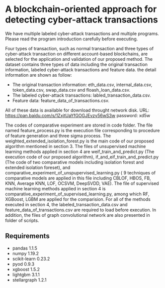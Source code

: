 # A blockchain-oriented approach for detecting cyber-attack transactions 


We have multiple labeled cyber-attack transactions and multiple programs. Please read the program introduction carefully before executing.

Four types of transaction, such as normal transaction and three types of cyber-attack transaction on different account-based blockchains, are selected for the application and validation of our proposed method. The dataset contains three types of data including the original transaction information, labeled cyber-attack transactions and feature data. the detail information are shown as follow:

* The original transaction information: eth_data.csv, internal_data.csv, token_data.csv, swap_data.csv and floash_loan_data.csv.
* The labeled cyber-attack transactions: labled_transaction_data.csv.
* Feature data: feature_data_of_transactions.csv.

All of these data is available for download throught network disk. URL: https://pan.baidu.com/s/1ZxjtUaYfGOGJEvzy56wS3w password: xd5w

The codes of comparative experiment are stored in code folder. The file named feature_process.py is the execution file corresponding to procedure of feature generation and three sigma process. The weighted_extended_isolation_forest.py is the main code of our proposed algorithm mentioned in section 3. The files of unsupervised machine learning methods applied in section 4 are weif_train_and_predict.py (The execution code of our proposed algorithm), if_and_eif_train_and_predict.py (The code of two comparative models including isolation forest and extended isolation foreset), and comparative_experiment_of_unspupervised_learning.py ( 9 techniques of comparative models are applied in this file including CBLOF, HBOS, FB, KNN, Average KNN, LOF, OCSVM, DeepSVDD, VAE). The file of supervised machine learning methods applied in section 4 is comparative_experiment_of_supervised_learning.py, among which RF, XGBoost, LGBM are applied for the comparision. For all of the methods executed in section 4, the labeled_transaction_data.csv and feature_data_of_transactions.csv are required to load before execution. In addition, the files of graph convolutional network are also presented in folder of scripts.

## Requirements

* pandas 1.1.5
* numpy 1.19.2
* scikit-learn 0.23.2
* pyod 0.9.3
* xgboost 1.5.2
* lightgbm 3.1.1
* stellargraph 1.2.1
